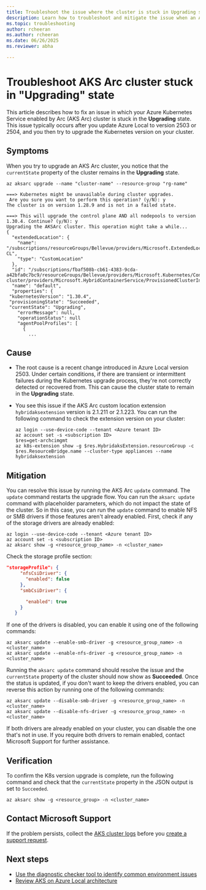 ```yaml
---
title: Troubleshoot the issue where the cluster is stuck in Upgrading state
description: Learn how to troubleshoot and mitigate the issue when an AKS enabled by Arc cluster is stuck in 'Upgrading' state.
ms.topic: troubleshooting
author: rcheeran
ms.author: rcheeran
ms.date: 06/26/2025
ms.reviewer: abha

---
```


# Troubleshoot AKS Arc cluster stuck in "Upgrading" state

This article describes how to fix an issue in which your Azure Kubernetes Service enabled by Arc (AKS Arc) cluster is stuck in the **Upgrading** state. This issue typically occurs after you update Azure Local to version 2503 or 2504, and you then try to upgrade the Kubernetes version on your cluster.

## Symptoms

When you try to upgrade an AKS Arc cluster, you notice that the `currentState` property of the cluster remains in the **Upgrading** state.

```azurecli
az aksarc upgrade --name "cluster-name" --resource-group "rg-name"
```

```output
===> Kubernetes might be unavailable during cluster upgrades.
 Are you sure you want to perform this operation? (y/N): y
The cluster is on version 1.28.9 and is not in a failed state. 

===> This will upgrade the control plane AND all nodepools to version 1.30.4. Continue? (y/N): y
Upgrading the AKSArc cluster. This operation might take a while...
{
  "extendedLocation": {
    "name": "/subscriptions/resourceGroups/Bellevue/providers/Microsoft.ExtendedLocation/customLocations/bel-CL",
    "type": "CustomLocation"
  },
  "id": "/subscriptions/fbaf508b-cb61-4383-9cda-a42bfa0c7bc9/resourceGroups/Bellevue/providers/Microsoft.Kubernetes/ConnectedClusters/Bel-cluster/providers/Microsoft.HybridContainerService/ProvisionedClusterInstances/default",
  "name": "default",
  "properties": {
 "kubernetesVersion": "1.30.4",
 "provisioningState": "Succeeded",
 "currentState": "Upgrading",
    "errorMessage": null,
    "operationStatus": null
    "agentPoolProfiles": [
      {
        ...
```

## Cause

- The root cause is a recent change introduced in Azure Local version 2503. Under certain conditions, if there are transient or intermittent failures during the Kubernetes upgrade process, they're not correctly detected or recovered from. This can cause the cluster state to remain in the **Upgrading** state.
- You see this issue if the AKS Arc custom location extension `hybridaksextension` version is 2.1.211 or 2.1.223. You can run the following command to check the extension version on your cluster:

  ```azurecli
  az login --use-device-code --tenant <Azure tenant ID> 
  az account set -s <subscription ID> 
  $res=get-archcimgmt
  az k8s-extension show -g $res.HybridaksExtension.resourceGroup -c $res.ResourceBridge.name --cluster-type appliances --name hybridaksextension
  ```

## Mitigation

You can resolve this issue by running the AKS Arc `update` command. The `update` command restarts the upgrade flow. You can run the `aksarc update` command with placeholder parameters, which do not impact the state of the cluster. So in this case, you can run the `update` command to enable NFS or SMB drivers if those features aren't already enabled. First, check if any of the storage drivers are already enabled:

```azurecli
az login --use-device-code --tenant <Azure tenant ID> 
az account set -s <subscription ID> 
az aksarc show -g <resource_group_name> -n <cluster_name>
```

Check the storage profile section:

```json
"storageProfile": {  
     "nfsCsiDriver": {  
       "enabled": false
     },  
     "smbCsiDriver": {  

       "enabled": true  
     }  
   }
```

If one of the drivers is disabled, you can enable it using one of the following commands:

```azurecli
az aksarc update --enable-smb-driver -g <resource_group_name> -n <cluster_name>
az aksarc update --enable-nfs-driver -g <resource_group_name> -n <cluster_name>
```

Running the `aksarc update` command should resolve the issue and the `currentState` property of the cluster should now show as **Succeeded**. Once the status is updated, if you don't want to keep the drivers enabled, you can reverse this action by running one of the following commands:

```azurecli
az aksarc update --disable-smb-driver -g <resource_group_name> -n <cluster_name>
az aksarc update --disable-nfs-driver -g <resource_group_name> -n <cluster_name>
```

If both drivers are already enabled on your cluster, you can disable the one that's not in use. If you require both drivers to remain enabled, contact Microsoft Support for further assistance.

## Verification

To confirm the K8s version upgrade is complete, run the following command and check that the `currentState` property in the JSON output is set to `Succeeded`.

```azurecli
az aksarc show -g <resource_group> -n <cluster_name>
```

## Contact Microsoft Support

If the problem persists, collect the [AKS cluster logs](get-on-demand-logs.md) before you [create a support request](aks-troubleshoot.md#open-a-support-request).

## Next steps

- [Use the diagnostic checker tool to identify common environment issues](aks-arc-diagnostic-checker.md)
- [Review AKS on Azure Local architecture](cluster-architecture.md)
